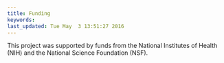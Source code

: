 ```yaml
---
title: Funding
keywords: 
last_updated: Tue May  3 13:51:27 2016
---
```


This project was supported by funds from the National Institutes of
Health (NIH) and the National Science Foundation (NSF).

